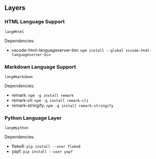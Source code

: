 ## Layers

### HTML Language Support
`lang#html`

Dependencies:
- vscode-html-languageserver-bin: `npm install --global vscode-html-languageserver-bin`

### Markdown Language Support
`lang#markdown`

Dependencies:
- remark: `npm -g install remark`
- remark-cli: `npm -g install remark-cli`
- remark-stringify: `npm -g install remark-stringify`

### Python Language Layer
`lang#python`

Dependencies:
- flake8: `pip install --user flake8`
- yapf: `pip install --user yapf`
